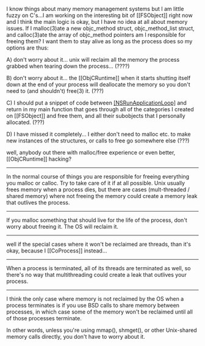 I know things about many memory management systems but I am little fuzzy on C's...I am working on the interesting bit of [[FSObject]] right now and I think the main logic is okay, but I have no idea at all about memory issues.  If I malloc(3)ate a new objc_method struct, objc_method_list struct, and calloc(3)ate the array of objc_method pointers am I responsible for freeing them? I want them to stay alive as long as the process does so my options are thus:

A) don't worry about it... unix will reclaim all the memory the process grabbed when tearing down the process... (????)

B) don't worry about it... the [[ObjCRuntime]] when it starts shutting itself down at the end of your process will deallocate the memory so you don't need to (and shouldn't) free(3) it. (???)

C) I should put a snippet of code between [[NSRunApplicationLoop]]() and return in my main function that goes through all of the categories I created on [[FSObject]] and free them, and all their subobjects that I personally allocated. (???)

D) I have missed it completely... I either don't need to malloc etc. to make new instances of the structures, or calls to free go somewhere else (???)

well, anybody out there with malloc/free experience or even better, [[ObjCRuntime]] hacking?

----

In the normal course of things you are responsible for freeing everything you malloc or calloc. Try to take care of it if at all possible. Unix usually frees memory when a process dies, but there are cases (mult-threaded / shared memory) where  not freeing the memory could create a memory leak that outlives the process. 

----

If you malloc something that should live for the life of the process, don't worry about freeing it. The OS will reclaim it.

----

well if the special cases where it won't be reclaimed are threads, than it's okay, because I [[CoProcess]] instead...

----

When a process is terminated, all of its threads are terminated as well, so there's no way that multithreading could create a leak that outlives your process.

---- 

I think the only case where memory is not reclaimed by the OS when a process terminates is if you use BSD calls to share memory between processes, in which case some of the memory won't be reclaimed until all of those processes terminate. 

In other words, unless you're using mmap(), shmget(), or other Unix-shared memory calls directly, you don't have to worry about it.